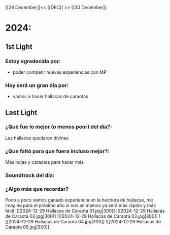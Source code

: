 [[28 December]]<< [[DEC]] >> [[30 December]]

# 2024:

## 1st Light

### Estoy agradecida por:
- poder competir nuevas experiencias con MP
### Hoy será un gran día por:
- vamos a hacer hallacas de caraotas 

## Last Light

### ¿Qué fue lo mejor (o menos peor) del día?:
Las hallacas quedaron divinas 

### ¿Que faltó para que fuera incluso mejor?:
Más hojas y caraotas para hacer más 

### Soundtrack del día:


### ¿Algo más que recordar?
Poco a poco vamos ganado experiencia en la hechura de hallacas, me imagino para el próximo año si nos animamos ya será más rápido y más fácil 
![[2024-12-29 Hallacas de Caraota 01.jpg|300]]
![[2024-12-29 Hallacas de Caraota 02.jpg|300]]
![[2024-12-29 Hallacas de Caraota 03.jpg|300]]
![[2024-12-29 Hallacas de Caraota 04.jpg|300]]
![[2024-12-29 Hallacas de Caraota 05.jpg|300]]

